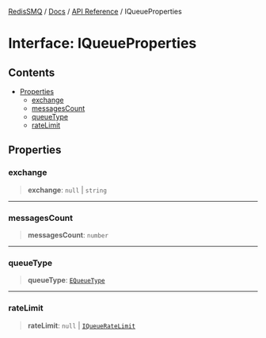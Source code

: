 [RedisSMQ](../../../README.md) / [Docs](../../README.md) / [API Reference](../README.md) / IQueueProperties

# Interface: IQueueProperties

## Contents

- [Properties](IQueueProperties.md#properties)
  - [exchange](#exchange)
  - [messagesCount](#messagescount)
  - [queueType](#queuetype)
  - [rateLimit](#ratelimit)

## Properties

### exchange

> **exchange**: `null` | `string`

***

### messagesCount

> **messagesCount**: `number`

***

### queueType

> **queueType**: [`EQueueType`](../enumerations/EQueueType.md)

***

### rateLimit

> **rateLimit**: `null` | [`IQueueRateLimit`](IQueueRateLimit.md)
